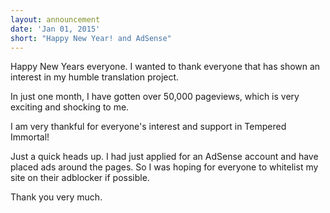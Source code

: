 ```yaml
---
layout: announcement
date: 'Jan 01, 2015'
short: "Happy New Year! and AdSense"
---
```


Happy New Years everyone. I wanted to thank everyone that has shown an interest in my humble translation project.

In just one month, I have gotten over 50,000 pageviews, which is very exciting and shocking to me.

I am very thankful for everyone's interest and support in Tempered Immortal!

Just a quick heads up. I had just applied for an AdSense account and have placed ads around the pages. So I was hoping for everyone to whitelist my site on their adblocker if possible.

Thank you very much.
